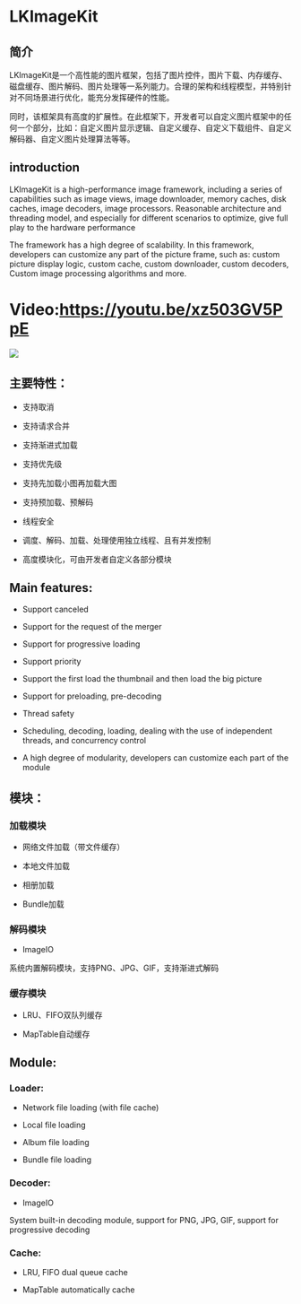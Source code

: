 # LKImageKit
## 简介
LKImageKit是一个高性能的图片框架，包括了图片控件，图片下载、内存缓存、磁盘缓存、图片解码、图片处理等一系列能力。合理的架构和线程模型，并特别针对不同场景进行优化，能充分发挥硬件的性能。

同时，该框架具有高度的扩展性。在此框架下，开发者可以自定义图片框架中的任何一个部分，比如：自定义图片显示逻辑、自定义缓存、自定义下载组件、自定义解码器、自定义图片处理算法等等。

## introduction
LKImageKit is a high-performance image framework, including a series of capabilities such as image views, image downloader, memory caches, disk caches, image decoders, image processors. Reasonable architecture and threading model, and especially for different scenarios to optimize, give full play to the hardware performance

The framework has a high degree of scalability. In this framework, developers can customize any part of the picture frame, such as: custom picture display logic, custom cache, custom downloader, custom decoders, Custom image processing algorithms and more.

# Video:https://youtu.be/xz503GV5PpE

![](https://github.com/kelingjie1/MyResources/blob/master/FastImageLoad.gif) 

## 主要特性：

-	支持取消

-	支持请求合并

-	支持渐进式加载

-	支持优先级

-	支持先加载小图再加载大图

-	支持预加载、预解码

-	线程安全

-	调度、解码、加载、处理使用独立线程、且有并发控制

-	高度模块化，可由开发者自定义各部分模块

## 	Main features:

-	Support canceled

-	Support for the request of the merger

-	Support for progressive loading

-	Support priority

-	Support the first load the thumbnail and then load the big picture

-	Support for preloading, pre-decoding

-	Thread safety

-	Scheduling, decoding, loading, dealing with the use of independent threads, and concurrency control

-	A high degree of modularity, developers can customize each part of the module

## 模块：

### 加载模块

-	网络文件加载（带文件缓存）

-	本地文件加载

-	相册加载

-	Bundle加载

### 解码模块

-	ImageIO

系统内置解码模块，支持PNG、JPG、GIF，支持渐进式解码

### 缓存模块

-	LRU、FIFO双队列缓存

-	MapTable自动缓存

## Module:

### Loader:

-	Network file loading (with file cache)

-	Local file loading

-	Album file loading

-	Bundle file loading

### Decoder:

-	ImageIO

  System built-in decoding module, support for PNG, JPG, GIF, support for progressive decoding

### Cache:

-	LRU, FIFO dual queue cache

-	MapTable automatically cache
